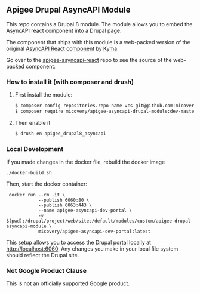 ## Apigee Drupal AsyncAPI Module

This repo contains a Drupal 8 module. The module allows you to embed the AsyncAPI react component into a Drupal page.

The component that ships with this module is a web-packed version of the original [AsyncAPI React component](https://github.com/asyncapi/asyncapi-react) by [Kyma](https://kyma-project.io/).

Go over to the [apigee-asyncapi-react](https://github.com/micovery/apigee-asyncapi-react) repo to see the source of the web-packed component.

### How to install it (with composer and drush)

1. First install the module:
    ```bash
    $ composer config repositories.repo-name vcs git@github.com:micovery/apigee-asyncapi-drupal-module.git
    $ composer require micovery/apigee-asyncapi-drupal-module:dev-master
    ```

2. Then enable it
    ```bash
    $ drush en apigee_drupal8_asyncapi
    ```


### Local Development

If you made changes in the docker file, rebuild the docker image

```shell script
./docker-build.sh
```

Then, start the docker container:

```shell script
 docker run --rm -it \
            --publish 6060:80 \
            --publish 6063:443 \
            --name apigee-asyncapi-dev-portal \
            -v $(pwd):/drupal/project/web/sites/default/modules/custom/apigee-drupal-asyncapi-module \
            micovery/apigee-asyncapi-dev-portal:latest
```

This setup allows you to access the Drupal portal locally at [http://localhost:6060](http://localhost:6060).
Any changes you make in your local file system should reflect the Drupal site.

### Not Google Product Clause

This is not an officially supported Google product.